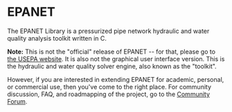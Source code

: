 EPANET
======

The EPANET Library is a pressurized pipe network hydraulic and water quality analysis toolkit written in C. 

__Note:__ This is not the "official" release of EPANET -- for that, please go to [the USEPA website](http://www2.epa.gov/water-research/epanet). It is also not the graphical user interface version. This is the hydraulic and water quality solver engine, also known as the "toolkit".

However, if you are interested in extending EPANET for academic, personal, or commercial use, then you've come to the right place. For community discussion, FAQ, and roadmapping of the project, go to the [Community Forum](http://community.wateranalytics.org). 
